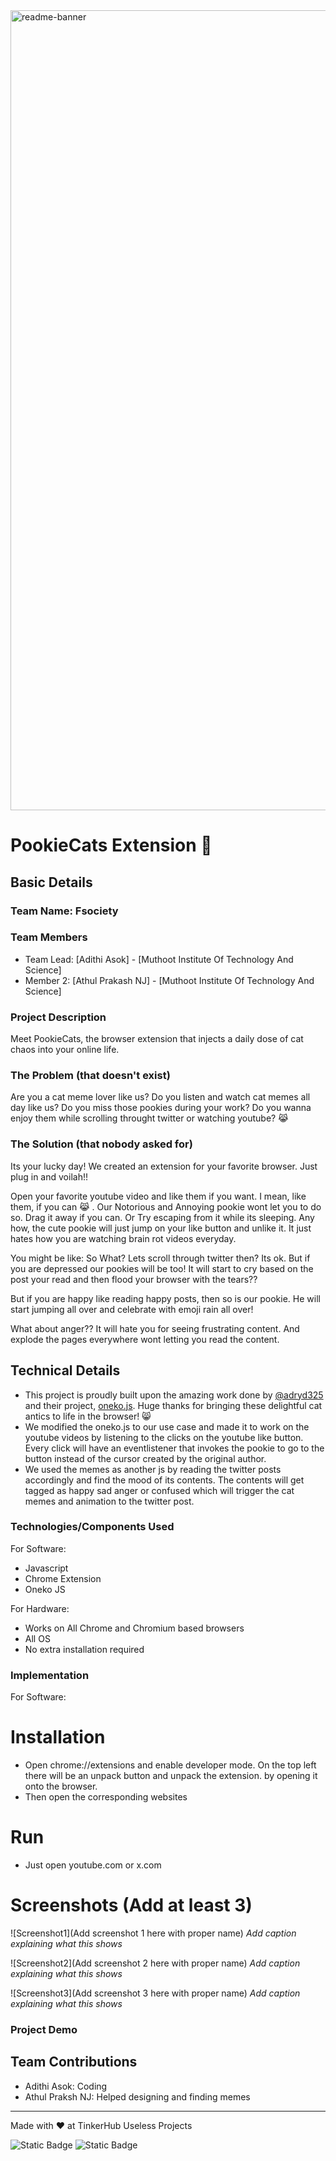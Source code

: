 <img width="1280" alt="readme-banner" src="https://github.com/user-attachments/assets/35332e92-44cb-425b-9dff-27bcf1023c6c">

# PookieCats Extension 🎯

## Basic Details

### Team Name: Fsociety

### Team Members

- Team Lead: [Adithi Asok] - [Muthoot Institute Of Technology And Science]
- Member 2: [Athul Prakash NJ] - [Muthoot Institute Of Technology And Science]

### Project Description

Meet PookieCats, the browser extension that injects a daily dose of cat chaos into your online life.

### The Problem (that doesn't exist)

Are you a cat meme lover like us? Do you listen and watch cat memes all day like us? Do you miss those pookies during your work? Do you wanna enjoy them while scrolling throught twitter or watching youtube? 😹

### The Solution (that nobody asked for)

Its your lucky day! We created an extension for your favorite browser. Just plug in and voilah!!

Open your favorite youtube video and like them if you want. I mean, like them, if you can 😹 . Our Notorious and Annoying pookie wont let you to do so. Drag it away if you can. Or Try escaping from it while its sleeping. Any how, the cute pookie will just jump on your like button and unlike it. It just hates how you are watching brain rot videos everyday.

You might be like: So What? Lets scroll through twitter then?
Its ok. But if you are depressed our pookies will be too! It will start to cry based on the post your read and then flood your browser with the tears??

But if you are happy like reading happy posts, then so is our pookie. He will start jumping all over and celebrate with emoji rain all over!

What about anger?? It will hate you for seeing frustrating content. And explode the pages everywhere wont letting you read the content.

## Technical Details

- This project is proudly built upon the amazing work done by [@adryd325](https://github.com/adryd325) and their project, [oneko.js](https://github.com/adryd325/oneko.js/). Huge thanks for bringing these delightful cat antics to life in the browser! 😸
- We modified the oneko.js to our use case and made it to work on the youtube videos by listening to the clicks on the youtube like button. Every click will have an eventlistener that invokes the pookie to go to the button instead of the cursor created by the original author.
- We used the memes as another js by reading the twitter posts accordingly and find the mood of its contents. The contents will get tagged as happy sad anger or confused which will trigger the cat memes and animation to the twitter post.

### Technologies/Components Used

For Software:

- Javascript
- Chrome Extension
- Oneko JS

For Hardware:

- Works on All Chrome and Chromium based browsers
- All OS
- No extra installation required

### Implementation

For Software:

# Installation

- Open chrome://extensions and enable developer mode. On the top left there will be an unpack button and unpack the extension. by opening it onto the browser.
- Then open the corresponding websites

# Run

- Just open youtube.com or x.com

# Screenshots (Add at least 3)

![Screenshot1](Add screenshot 1 here with proper name)
_Add caption explaining what this shows_

![Screenshot2](Add screenshot 2 here with proper name)
_Add caption explaining what this shows_

![Screenshot3](Add screenshot 3 here with proper name)
_Add caption explaining what this shows_


### Project Demo




## Team Contributions

- Adithi Asok: Coding
- Athul Praksh NJ: Helped designing and finding memes

---

Made with ❤️ at TinkerHub Useless Projects

![Static Badge](https://img.shields.io/badge/TinkerHub-24?color=%23000000&link=https%3A%2F%2Fwww.tinkerhub.org%2F)
![Static Badge](https://img.shields.io/badge/UselessProject--24-24?link=https%3A%2F%2Fwww.tinkerhub.org%2Fevents%2FQ2Q1TQKX6Q%2FUseless%2520Projects)
